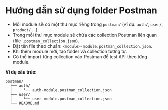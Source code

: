 # Hướng dẫn sử dụng folder Postman

- Mỗi module sẽ có một thư mục riêng trong `postman/` (ví dụ: `auth/`, `user/`, `product/` ...).
- Trong mỗi thư mục module sẽ chứa các collection Postman liên quan (file `.postman_collection.json`).
- Đặt tên file theo chuẩn: `<module>-module.postman_collection.json`.
- Khi thêm module mới, tạo folder và collection tương tự.
- Có thể import từng collection vào Postman để test API theo từng module.

**Ví dụ cấu trúc:**

```
postman/
  ├── auth/
  │     └── auth-module.postman_collection.json
  ├── user/
  │     └── user-module.postman_collection.json
  └── README.md
```
